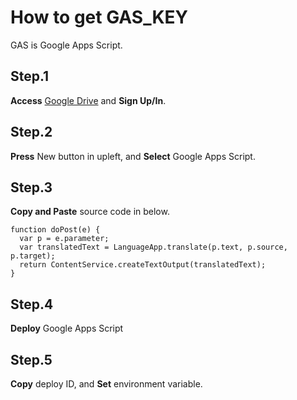 # How to get GAS_KEY

GAS is Google Apps Script.


## Step.1

**Access** [Google Drive](https://drive.google.com/drive) and **Sign Up/In**.


## Step.2

**Press** New button in upleft, and **Select** Google Apps Script.


## Step.3

**Copy and Paste** source code in below.

```
function doPost(e) {
  var p = e.parameter;
  var translatedText = LanguageApp.translate(p.text, p.source, p.target);
  return ContentService.createTextOutput(translatedText);
}
```


## Step.4

**Deploy** Google Apps Script


## Step.5

**Copy** deploy ID, and **Set** environment variable.
